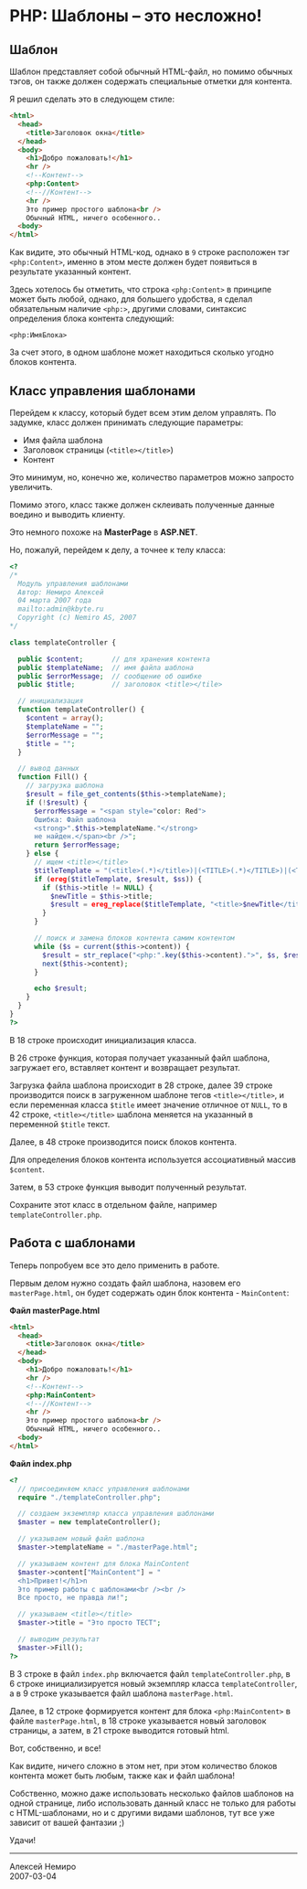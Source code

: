 # PHP: Шаблоны – это несложно!

## Шаблон

Шаблон представляет собой обычный HTML-файл, но помимо обычных тэгов, он также должен содержать специальные отметки для контента.

Я решил сделать это в следующем стиле:

```html
<html>
  <head>
    <title>Заголовок окна</title>
  </head>
  <body>
    <h1>Добро пожаловать!</h1>
    <hr />
    <!--Контент-->
    <php:Content>
    <!--//Контент-->
    <hr />
    Это пример простого шаблона<br />
    Обычный HTML, ничего особенного..
  <body>
</html>
```

Как видите, это обычный HTML-код, однако в `9` строке расположен тэг `<php:Content>`, именно в этом месте должен будет появиться в результате указанный контент.

Здесь хотелось бы отметить, что строка `<php:Content>` в принципе может быть любой, однако, для большего удобства, я сделал обязательным наличие `<php:>`, другими словами, синтаксис определения блока контента следующий:

```
<php:ИмяБлока>
```

За счет этого, в одном шаблоне может находиться сколько угодно блоков контента.

## Класс управления шаблонами

Перейдем к классу, который будет всем этим делом управлять. По задумке, класс должен принимать следующие параметры:

* Имя файла шаблона
* Заголовок страницы (`<title></title>`)
* Контент

Это минимум, но, конечно же, количество параметров можно запросто увеличить.

Помимо этого, класс также должен склеивать полученные данные воедино и выводить клиенту.

Это немного похоже на **MasterPage** в **ASP.NET**.

Но, пожалуй, перейдем к делу, а точнее к телу класса:

```php
<?
/*
  Модуль управления шаблонами
  Автор: Немиро Алексей
  04 марта 2007 года
  mailto:admin@kbyte.ru
  Copyright (c) Nemiro AS, 2007
*/

class templateController {

  public $content;       // для хранения контента
  public $templateName;  // имя файла шаблона
  public $errorMessage;  // сообщение об ошибке
  public $title;         // заголовок <title></tile>

  // инициализация
  function templateController() {
    $content = array();
    $templateName = "";
    $errorMessage = "";
    $title = "";
  }

  // вывод данных
  function Fill() {
    // загрузка шаблона
    $result = file_get_contents($this->templateName);
    if (!$result) {
      $errorMessage = "<span style="color: Red">
      Ошибка: Файл шаблона
      <strong>".$this->templateName."</strong>
      не найден.</span><br />";
      return $errorMessage;
    } else {
      // ищем <title></title>
      $titleTemplate = "(<title>(.*)</title>)|(<TITLE>(.*)</TITLE>)|(<Title>(.*)</Title>)";
      if (ereg($titleTemplate, $result, $ss)) {
        if ($this->title != NULL) {
          $newTitle = $this->title;
          $result = ereg_replace($titleTemplate, "<title>$newTitle</title>", $result);
        }
      }

      // поиск и замена блоков контента самим контентом
      while ($s = current($this->content)) {
        $result = str_replace("<php:".key($this->content).">", $s, $result);
        next($this->content);
      }

      echo $result;
    }
  }
}
?>
```

В 18 строке происходит инициализация класса.

В 26 строке функция, которая получает указанный файл шаблона, загружает его, вставляет контент и возвращает результат.

Загрузка файла шаблона происходит в 28 строке, далее 39 строке производится поиск в загруженном шаблоне тегов `<title></title>`, и если переменная класса `$title` имеет значение отличное от `NULL`, то в 42 строке, `<title></title>` шаблона меняется на указанный в переменной `$title` текст.

Далее, в 48 строке производится поиск блоков контента.

Для определения блоков контента используется ассоциативный массив `$content`.

Затем, в 53 строке функция выводит полученный результат.

Сохраните этот класс в отдельном файле, например `templateController.php`.

## Работа с шаблонами

Теперь попробуем все это дело применить в работе.

Первым делом нужно создать файл шаблона, назовем его `masterPage.html`, он будет содержать один блок контента - `MainContent`:

**Файл masterPage.html**
```html
<html>
  <head>
    <title>Заголовок окна</title>
  </head>
  <body>
    <h1>Добро пожаловать!</h1>
    <hr />
    <!--Контент-->
    <php:MainContent>
    <!--//Контент-->
    <hr />
    Это пример простого шаблона<br />
    Обычный HTML, ничего особенного..
  <body>
</html>
```

**Файл index.php**
```php
<?
  // присоединяем класс управления шаблонами
  require "./templateController.php";

  // создаем экземпляр класса управления шаблонами
  $master = new templateController();

  // указываем новый файл шаблона
  $master->templateName = "./masterPage.html";

  // указываем контент для блока MainContent
  $master->content["MainContent"] = "
  <h1>Привет!</h1>n
  Это пример работы с шаблонами<br /><br />
  Все просто, не правда ли!";

  // указываем <title></title>
  $master->title = "Это просто ТЕСТ";

  // выводим результат
  $master->Fill();
?>
```

В 3 строке в файл `index.php` включается файл `templateController.php`, в 6 строке инициализируется новый экземпляр класса `templateController`, а в 9 строке указывается файл шаблона `masterPage.html`.

Далее, в 12 строке формируется контент для блока `<php:MainContent>` в файле `masterPage.html`, в 18 строке указывается новый заголовок страницы, а затем, в 21 строке выводится готовый html.

Вот, собственно, и все!

Как видите, ничего сложно в этом нет, при этом количество блоков контента может быть любым, также как и файл шаблона!

Собственно, можно даже использовать несколько файлов шаблонов на одной странице, либо использовать данный класс не только для работы с HTML-шаблонами, но и с другими видами шаблонов, тут все уже зависит от вашей фантазии ;)

Удачи!

---
Алексей Немиро  
2007-03-04
